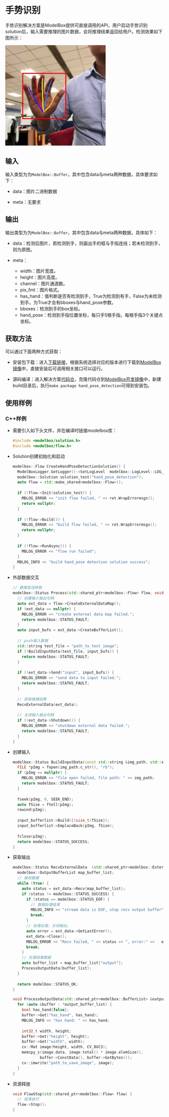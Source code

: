 # 手势识别

手势识别解决方案是ModelBox提供可直接调用的API，用户启动手势识别solution后，输入需要推理的图片数据，会将推理结果返回给用户。检测效果如下图所示：

![hand_pose_result](../assets/images/figure/solution/hand_pose_result.jpg)

## 输入

输入类型为为`ModelBox::Buffer`，其中包含data与meta两种数据，具体要求如下：

- data：图片二进制数据

- meta：无要求

## 输出

输出类型为为`ModelBox::Buffer`，其中包含data与meta两种数据，具体如下：

- data：检测后图片，若检测到手，则画出手的框与手指连线；若未检测到手，则为原图。

- meta：
  - width：图片宽度。
  - height：图片高度。
  - channel：图片通道数。
  - pix_fmt：图片格式。
  - has_hand：值判断是否有检测到手，True为检测到有手，False为未检测到手。为True才会有bboxes与hand_pose参数。
  - bboxes：检测到手的box坐标。
  - hand_pose：检测到手指位置坐标，每只手5根手指，每根手指3个关键点坐标。

## 获取方法

可以通过下面两种方式获取：

- 安装包下载：进入[下载链接](http://download.modelbox-ai.com/solutions/hand_pose_detection/)，根据系统选择对应的版本进行下载到[ModelBox镜像](../environment/container-usage.md#支持容器列表)中，直接安装后可调用相关接口可以运行。

- 源码编译：进入解决方案[代码仓](https://github.com/modelbox-ai/modelbox-solutions)，克隆代码仓到[ModelBox开发镜像](../environment/container-usage.md#支持容器列表)中，新建build目录后，执行`make package hand_pose_detection`可得到安装包。

## 使用样例

### C++样例

- 需要引入如下头文件，并在编译时链接modelbox库：

  ```cpp
  #include <modelbox/solution.h>
  #include <modelbox/flow.h>
  ```

- Solution创建初始化和启动

  ```c++
  modelbox::Flow CreateHandPoseDetectionSolution() {
    ModelBoxLogger.GetLogger()->SetLogLevel  modelbox::LogLevel::LOG_INFO);
    modelbox::Solution solution_test("hand_pose_detection");
    auto flow = std::make_shared<modelbox::Flow>();
  
    if (!flow->Init(solution_test)) {
      MBLOG_ERROR << "init flow failed, " << ret.WrapErrormsgs();
      return nullptr;
    }
  
    if (!flow->Build()) {
      MBLOG_ERROR << "build flow failed, " << ret.WrapErrormsgs();
      return nullptr;
    }
  
    if (!flow->RunAsync()) {
      MBLOG_ERROR << "flow run failed";
    }
    MBLOG_INFO << "build hand_pose detection solution success";
  }
  ```

- 外部数据交互

  ```c++
  // 数据发送获取
  modelbox::Status Process(std::shared_ptr<modelbox::Flow> flow, void *data, int len) {
    // 创建输入输出句柄
    auto ext_data = flow->CreateExternalDataMap();
    if (ext_data == nullptr) {
      MBLOG_ERROR << "create external data map failed.";
      return modelbox::STATUS_FAULT;
    }
    auto input_bufs = ext_data->CreateBufferList();
  
    // push输入数据
    std::string test_file = "path_to_test_image";
    if (!BuildInputData(test_file, input_bufs)) {
      return modelbox::STATUS_FAULT;
    }
  
    if (!ext_data->Send("input", input_bufs)) {
      MBLOG_ERROR << "send data to input failed.";
      return modelbox::STATUS_FAULT;
    }
  
    // 获取推理结果
    RecvExternalData(ext_data);
  
    // 关闭输入输出句柄
    if (!ext_data->Shutdown()) {
      MBLOG_ERROR << "shutdown external data failed.";
      return modelbox::STATUS_FAULT;
    }
  }
  ```

- 创建输入

  ```cpp
  modelbox::Status BuildInputData(const std::string &img_path, std::shared_ptr<modelbox::BufferList> &input_bufferlist) {
    FILE *pImg = fopen(img_path.c_str(), "rb");
    if (pImg == nullptr) {
      MBLOG_ERROR << "file open failed, file path: " << img_path;
      return modelbox::STATUS_FAULT;
    }
  
    fseek(pImg, 0, SEEK_END);
    auto fSize = ftell(pImg);
    rewind(pImg);

    input_bufferlist->Build({(size_t)fSize});
    input_bufferlist->EmplaceBack(pImg, fSize);
  
    fclose(pImg);
    return modelbox::STATUS_SUCCESS;
  }
  ```

- 获取输出

  ```cpp
  modelbox::Status RecvExternalData  (std::shared_ptr<modelbox::ExternalDataMap> ext_data) {
    modelbox::OutputBufferList map_buffer_list;
    // 接收数据
    while (true) {
      auto status = ext_data->Recv(map_buffer_list);
      if (status != modelbox::STATUS_SUCCESS) {
        if (status == modelbox::STATUS_EOF) {
          // 数据处理结束
          MBLOG_INFO << "stream data is EOF, stop recv output buffer";
          break;
        }
        // 处理出错，关闭输出。
        auto error = ext_data->GetLastError();
        ext_data->Close();
        MBLOG_ERROR << "Recv failed, " << status << ", error:" <<   error->GetDesc();
        break;
      }
      // 处理结果数据
      auto buffer_list = map_buffer_list["output"];
      ProcessOutputData(buffer_list);
    }

    return modelbox::STATUS_OK;
  }
  ```
  
  ```cpp
  void ProcessOutputData(std::shared_ptr<modelbox::BufferList> &output_buffer_list) {
    for (auto &buffer : *output_buffer_list) {
      bool has_hand{false};
      buffer->Get("has_hand", has_hand);
      MBLOG_INFO << "has hand: " << has_hand;

      int32_t width, height;
      buffer->Get("height", height);
      buffer->Get("width", width);
      cv::Mat image(height, width, CV_8UC3);
      memcpy_s(image.data, image.total() * image.elemSize(),
              buffer->ConstData(), buffer->GetBytes());
      cv::imwrite("path_to_save_image", image);
    }
  }
  ```

- 资源释放

  ```c++
  void FlowStop(std::shared_ptr<modelbox::Flow> flow) {
    // 结束执行
    flow->Stop();
  }
  ```

